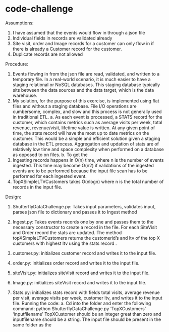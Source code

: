 # code-challenge
Assumptions:
1.	I have assumed that the events would flow in through a json file
2.	Individual fields in records are validated already
3.	Site visit, order and Image records for a customer can only flow in if there is already a Customer record for the customer.
4.	Duplicate records are not allowed

Procedure:

1.	Events flowing in from the json file are read, validated, and written to a temporary file. In a real-world scenario, it is much easier to have a staging relational or NoSQL databases. This staging database typically sits between the data sources and the data target, which is the data warehouse.
2.	My solution, for the purpose of this exercise, is implemented using flat files and without a staging database. File I/O operations are cumbersome, complex, and slow and this process is not generally used in traditional ETL.
a.	As each event is processed, a STATS record for the customer, which contains metrics such as average visits per week, total revenue, revenue/visit, lifetime value is written. At any given point of time, the stats record will have the most up to date metrics on the customer. This would be a simple and efficient solution given a staging database in the ETL process. Aggregation and updation of stats are of relatively low time and space complexity when performed on a database as opposed to on files.
b.	To get the
3.	Ingesting records happens in O(n) time, where n is the number of events ingested. This time may become O(n2) if validations of the ingested events are to be performed because the input file scan has to be performed for each ingested event.
4.	TopXSimpleLTVCustomers takes O(nlogn) where n is the total number of records in the input file.

Design:
1.	ShutterflyDataChallenge.py: Takes input parameters, validates input, parses json file to dictionary and passes it to Ingest method
2.	Ingest.py: Takes events records one by one and passes them to the necessary constructor to  create a record in the file. For each SiteVisit and Order record the stats are updated. The method topXSimpleLTVCustomers returns the customerid’s and ltv of the top X customers with highest ltv using the stats record .

3.	customer.py: initializes customer record and writes it to the input file.
4.	order.py: initializes order record and writes it to the input file.
5.	siteVisit.py: initializes siteVisit record and writes it to the input file.
6.	Image.py: initializes siteVisit record and writes it to the input file.
7.	Stats.py: initializes stats record with fields total visits, average revenue per visit, average visits per week, customer ltv, and writes it to the input file.
Running the code:
a.	Cd into the folder and enter the following command:
 python ShutterflyDataChallenge.py ‘TopXCustomers’ ‘inputfilename’
TopXCustomer should be an integer great than zero and inputfilename should be a string. The input file should be present in the same folder as the
